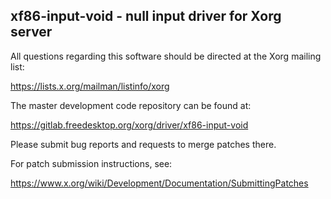 xf86-input-void - null input driver for Xorg server
---------------------------------------------------

All questions regarding this software should be directed at the
Xorg mailing list:

  https://lists.x.org/mailman/listinfo/xorg

The master development code repository can be found at:

  https://gitlab.freedesktop.org/xorg/driver/xf86-input-void

Please submit bug reports and requests to merge patches there.

For patch submission instructions, see:

  https://www.x.org/wiki/Development/Documentation/SubmittingPatches

